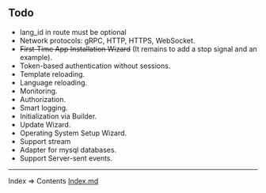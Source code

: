 ## Todo

* lang_id in route must be optional
* Network protocols: gRPC, HTTP, HTTPS, WebSocket.
* ~~First-Time App Installation Wizard~~ (It remains to add a stop signal and an example).
* Token-based authentication without sessions.
* Template reloading.
* Language reloading.
* Monitoring.
* Authorization.
* Smart logging.
* Initialization via Builder.
* Update Wizard.
* Operating System Setup Wizard.
* Support stream
* Adapter for mysql databases.
* Support Server-sent events.
___
Index => Contents [Index.md](https://github.com/tryteex/tiny-web/blob/main/doc/Index.md)  